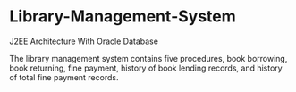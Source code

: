 # Library-Management-System
J2EE Architecture With Oracle Database

The library management system contains five procedures, book borrowing, book returning, 
fine payment, history of book lending records, and history of total fine payment records.
